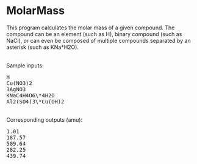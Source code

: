 # MolarMass

This program calculates the molar mass of a given compound.
The compound can be an element (such as H), binary compound (such as NaCl), or can even be composed of multiple compounds separated by an asterisk (such as KNa\*H2O).

<br>
Sample inputs:
<pre>
H 
Cu(NO3)2
3AgNO3
KNaC4H4O6\*4H2O
Al2(SO4)3\*Cu(OH)2
</pre>

<br>
Corresponding outputs (amu):
<pre>
1.01
187.57
509.64
282.25
439.74
</pre>
